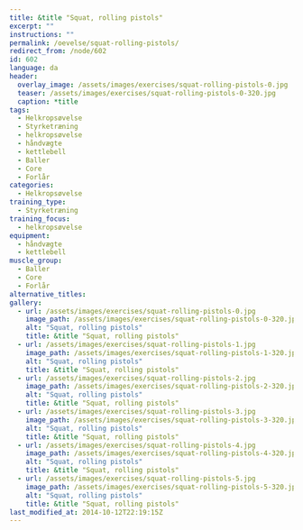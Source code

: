 ```yaml
---
title: &title "Squat, rolling pistols"
excerpt: ""
instructions: ""
permalink: /oevelse/squat-rolling-pistols/
redirect_from: /node/602
id: 602
language: da
header:
  overlay_image: /assets/images/exercises/squat-rolling-pistols-0.jpg
  teaser: /assets/images/exercises/squat-rolling-pistols-0-320.jpg
  caption: *title
tags:
  - Helkropsøvelse
  - Styrketræning
  - helkropsøvelse
  - håndvægte
  - kettlebell
  - Baller
  - Core
  - Forlår
categories:
  - Helkropsøvelse
training_type: 
  - Styrketræning
training_focus: 
  - helkropsøvelse
equipment:
  - håndvægte
  - kettlebell
muscle_group:
  - Baller
  - Core
  - Forlår
alternative_titles:
gallery:
  - url: /assets/images/exercises/squat-rolling-pistols-0.jpg
    image_path: /assets/images/exercises/squat-rolling-pistols-0-320.jpg
    alt: "Squat, rolling pistols"
    title: &title "Squat, rolling pistols"
  - url: /assets/images/exercises/squat-rolling-pistols-1.jpg
    image_path: /assets/images/exercises/squat-rolling-pistols-1-320.jpg
    alt: "Squat, rolling pistols"
    title: &title "Squat, rolling pistols"
  - url: /assets/images/exercises/squat-rolling-pistols-2.jpg
    image_path: /assets/images/exercises/squat-rolling-pistols-2-320.jpg
    alt: "Squat, rolling pistols"
    title: &title "Squat, rolling pistols"
  - url: /assets/images/exercises/squat-rolling-pistols-3.jpg
    image_path: /assets/images/exercises/squat-rolling-pistols-3-320.jpg
    alt: "Squat, rolling pistols"
    title: &title "Squat, rolling pistols"
  - url: /assets/images/exercises/squat-rolling-pistols-4.jpg
    image_path: /assets/images/exercises/squat-rolling-pistols-4-320.jpg
    alt: "Squat, rolling pistols"
    title: &title "Squat, rolling pistols"
  - url: /assets/images/exercises/squat-rolling-pistols-5.jpg
    image_path: /assets/images/exercises/squat-rolling-pistols-5-320.jpg
    alt: "Squat, rolling pistols"
    title: &title "Squat, rolling pistols"
last_modified_at: 2014-10-12T22:19:15Z
---
```




